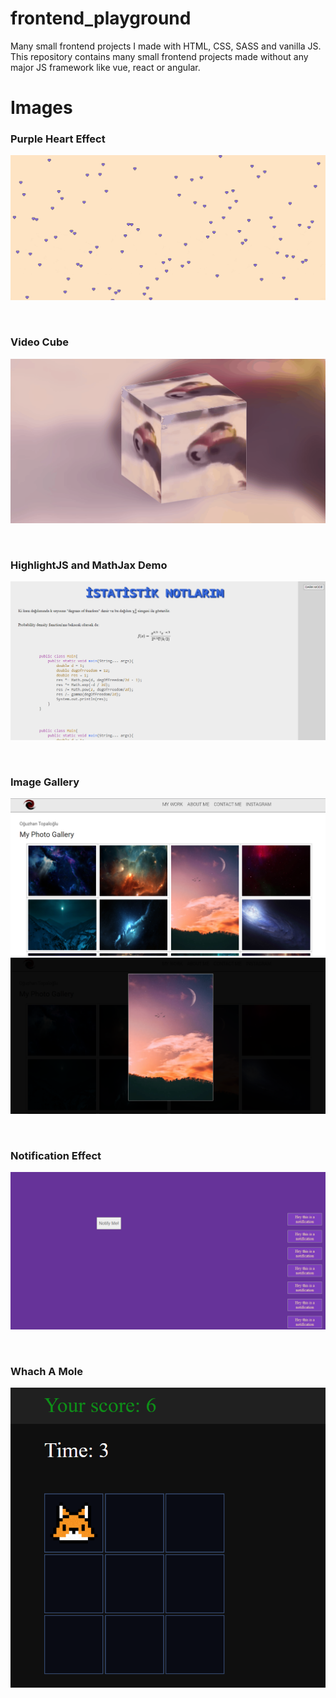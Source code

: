 

# frontend_playground
Many small frontend projects I made with HTML, CSS, SASS and vanilla JS. <br>
This repository contains many small frontend projects made without any major JS framework like vue, react or angular.


# Images


### Purple Heart Effect

<p align="center">
  <img src="./.repo_assets/gif1.gif">
</p>
<br>

### Video Cube

<p align="center">
  <img src="./.repo_assets/gif2.gif">
</p>
<br>

### HighlightJS and MathJax Demo

<p align="center">
  <img src="./.repo_assets/img2.png">
</p>
<br>

### Image Gallery

<p align="center">
  <img src="./.repo_assets/img3.png">
  <img src="./.repo_assets/img5.png">
</p>
<br>

### Notification Effect

<p align="center">
  <img src="./.repo_assets/img7.png">
</p>
<br>

### Whach A Mole

<p align="center">
  <img src="./.repo_assets/img9.png">
</p>


